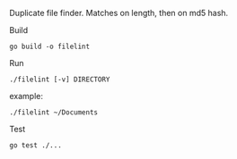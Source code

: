 Duplicate file finder. Matches on length, then on md5 hash.

Build

    go build -o filelint

Run

    ./filelint [-v] DIRECTORY

example:

    ./filelint ~/Documents

Test

    go test ./...
